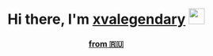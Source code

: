 <h1 align="center">Hi there, I'm <a href="https://vk.com/xvalegendary" target="_blank">xvalegendary</a> 
<img src="https://github.com/blackcater/blackcater/raw/main/images/Hi.gif" height="32"/></h1>
<h3 style="text-decoration:underline;" align="center">from 🇷🇺</h3>
